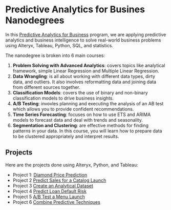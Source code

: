 # Predictive Analytics for Busines Nanodegrees

In this [Predictive Analytics for Business](https://www.udacity.com/course/predictive-analytics-for-business-nanodegree--nd008t) program, we are applying predictive analytics and business intelligence to solve real-world business problems using Alteryx, Tableau, Python, SQL, and statistics.

The nanodegree is broken into 6 main courses:

1. <b>Problem Solving with Advanced Analytics</b>: covers topics like analytical framework, simple Linear Regression and Multiple Linear Regression.
2. <b>Data Wrangling</b>: is all about working with different data types, dirty data, and outliers. It also involves reformatting data and joining data from different sources together.
3. <b>Classification Models</b>: covers the use of binary and non-binary classification models to drive business insights.
4. <b>A/B Testing</b>: invovles planning and executing the analysis of an AB test which allows you to provide confident recommendations.
5. <b>Time Series Forecasting</b>: focuses on how to use ETS and ARIMA models to forecast data and deal with trends and seasonality.
6. <b>Segmentation and Clustering</b>: are effective methods for finding patterns in your data. In this course, you will learn how to prepare data to be clustered appropriately and interpret results.

## Projects
Here are the projects done using Alteryx, Python, and Tableau:
* Project 1: [Diamond Price Prediction](https://github.com/PeacePeters/Predictive-Analytics-for-Business/tree/main/diamond-price-prediction)
* Project 2 [Predict Sales for a Catalog Launch](https://github.com/PeacePeters/Predictive-Analytics-for-Business/tree/main/catalog-demand-prediction)
* Project 3 [Create an Analytical Dataset]()
* Project 4 [Predict Loan Default Risk]()
* Project 5 [A/B Test a Menu Launch]()
* Project 6 [Combine Predictive Techniques]()

